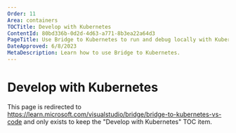 ```yaml
---
Order: 11
Area: containers
TOCTitle: Develop with Kubernetes
ContentId: 80bd336b-0d2d-4d63-a771-8b3ea22a64d3
PageTitle: Use Bridge to Kubernetes to run and debug locally with Kubernetes
DateApproved: 6/8/2023
MetaDescription: Learn how to use Bridge to Kubernetes.
---
```


# Develop with Kubernetes

This page is redirected to https://learn.microsoft.com/visualstudio/bridge/bridge-to-kubernetes-vs-code and only exists to keep the "Develop with Kubernetes" TOC item.
